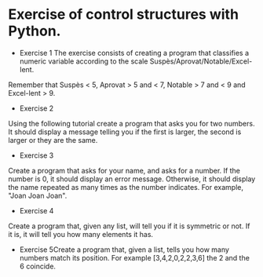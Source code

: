 
# Exercise of control structures with Python.


- Exercise 1
The exercise consists of creating a program that classifies a numeric variable according to the scale Suspès/Aprovat/Notable/Excel-lent.

Remember that Suspès < 5, Aprovat > 5 and < 7, Notable > 7 and < 9 and Excel-lent > 9.


- Exercise 2

Using the following tutorial create a program that asks you for two numbers. It should display a message telling you if the first is larger, the second is larger or they are the same.




- Exercise 3

Create a program that asks for your name, and asks for a number. If the number is 0, it should display an error message. Otherwise, it should display the name repeated as many times as the number indicates. For example, "Joan Joan Joan".






- Exercise 4

Create a program that, given any list, will tell you if it is symmetric or not. If it is, it will tell you how many elements it has.






- Exercise 5Create a program that, given a list, tells you how many numbers match its position. For example [3,4,2,0,2,2,3,6] the 2 and the 6 coincide.
